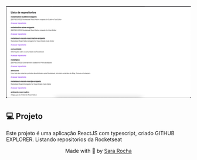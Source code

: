 <h2  align="center">
<img  alt="cover-alt"  src=".github/github.png" />
</h2>


## 💻 Projeto
  

Este projeto é uma aplicação ReactJS com typescript, criado GITHUB EXPLORER. Listando repositorios da Rocketseat
  
<p  align="center">Made with 💜 by <a  href="https://github.com/sararchh"  target="_blank">Sara Rocha </a></p>